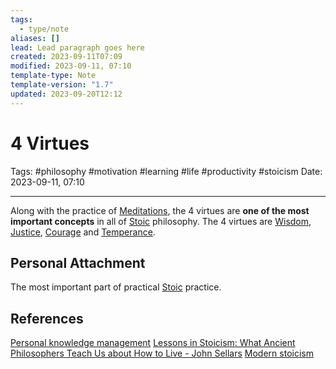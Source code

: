 ```yaml
---
tags:
  - type/note
aliases: []
lead: Lead paragraph goes here
created: 2023-09-11T07:09
modified: 2023-09-11, 07:10
template-type: Note
template-version: "1.7"
updated: 2023-09-20T12:12
---
```


# 4 Virtues

Tags: #philosophy  #motivation #learning #life #productivity #stoicism 
Date: 2023-09-11, 07:10

---

Along with the practice of [Meditations](Meditations), the 4 virtues are **one of the most important concepts** in all of [Stoic](Stoicism.md) philosophy. The 4 virtues are [Wisdom](Wisdom), [Justice](Justice), [Courage](Courage) and [Temperance](Temperance).

## Personal Attachment

The most important part of practical [Stoic](Stoicism.md) practice.

## References

[Personal knowledge management](Personal%20knowledge%20management.md)
[Lessons in Stoicism: What Ancient Philosophers Teach Us about How to Live - John Sellars](https://books.google.cz/books/about/Lessons_in_Stoicism.html?id=ky84zQEACAAJ&redir_esc=y)
[Modern stoicism](https://modernstoicism.com/)
